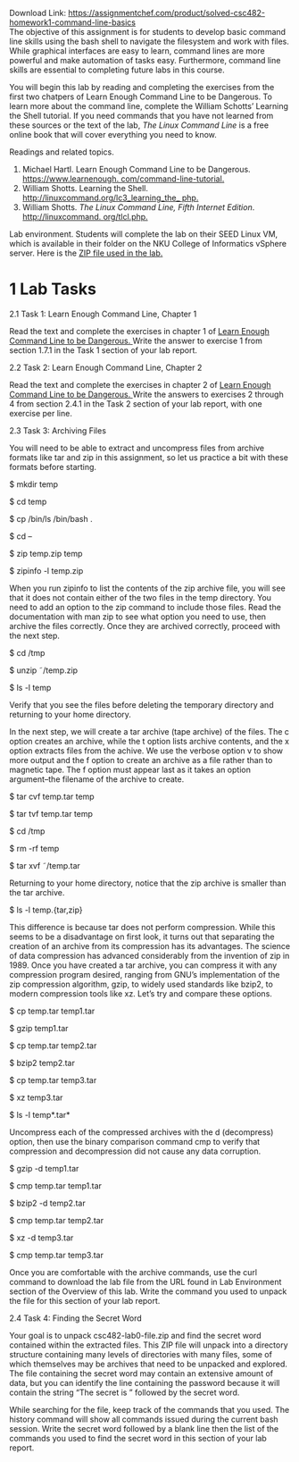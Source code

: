 Download Link: https://assignmentchef.com/product/solved-csc482-homework1-command-line-basics
<br>
The objective of this assignment is for students to develop basic command line skills using the bash shell to navigate the filesystem and work with files. While graphical interfaces are easy to learn, command lines are more powerful and make automation of tasks easy. Furthermore, command line skills are essential to completing future labs in this course.

You will begin this lab by reading and completing the exercises from the first two chatpers of Learn Enough Command Line to be Dangerous. To learn more about the command line, complete the William Schotts’ Learning the Shell tutorial. If you need commands that you have not learned from these sources or the text of the lab, <em>The Linux Command Line </em>is a free online book that will cover everything you need to know.

Readings and related topics.

<ol>

 <li>Michael Hartl. Learn Enough Command Line to be Dangerous. <a href="https://www.learnenough.com/command-line-tutorial">https://www.learnenough. </a><a href="https://www.learnenough.com/command-line-tutorial">com/command-line-tutorial</a><a href="https://www.learnenough.com/command-line-tutorial">.</a></li>

 <li>William Shotts. Learning the Shell. <a href="http://linuxcommand.org/lc3_learning_the_shell.php">http://linuxcommand.org/lc3_learning_the_ </a><a href="http://linuxcommand.org/lc3_learning_the_shell.php">php</a><a href="http://linuxcommand.org/lc3_learning_the_shell.php">.</a></li>

 <li>William Shotts. <em>The Linux Command Line, Fifth Internet Edition</em>. <a href="http://linuxcommand.org/tlcl.php">http://linuxcommand. </a><a href="http://linuxcommand.org/tlcl.php">org/tlcl.php</a><a href="http://linuxcommand.org/tlcl.php">.</a></li>

</ol>

Lab environment. Students will complete the lab on their SEED Linux VM, which is available in their folder on the NKU College of Informatics vSphere server. Here is the <a href="http://faculty.cs.nku.edu/~waldenj/files/csc482-lab0-file.zip">ZIP file used in the lab</a><a href="http://faculty.cs.nku.edu/~waldenj/files/csc482-lab0-file.zip">.</a>

<h1>1          Lab Tasks</h1>

2.1        Task 1: Learn Enough Command Line, Chapter 1

Read the text and complete the exercises in chapter 1 of <a href="https://www.learnenough.com/command-line-tutorial">Learn Enough Command Line to be Dangerous</a><a href="https://www.learnenough.com/command-line-tutorial">. </a>Write the answer to exercise 1 from section 1.7.1 in the Task 1 section of your lab report.

2.2        Task 2: Learn Enough Command Line, Chapter 2

Read the text and complete the exercises in chapter 2 of <a href="https://www.learnenough.com/command-line-tutorial">Learn Enough Command Line to be Dangerous</a><a href="https://www.learnenough.com/command-line-tutorial">. </a>Write the answers to exercises 2 through 4 from section 2.4.1 in the Task 2 section of your lab report, with one exercise per line.

2.3      Task 3: Archiving Files

You will need to be able to extract and uncompress files from archive formats like tar and zip in this assignment, so let us practice a bit with these formats before starting.

$ mkdir temp

$ cd temp

$ cp /bin/ls /bin/bash .

$ cd –

$ zip temp.zip temp

$ zipinfo -l temp.zip

When you run zipinfo to list the contents of the zip archive file, you will see that it does not contain either of the two files in the temp directory. You need to add an option to the zip command to include those files. Read the documentation with man zip to see what option you need to use, then archive the files correctly. Once they are archived correctly, proceed with the next step.

$ cd /tmp

$ unzip ˜/temp.zip

$ ls -l temp

Verify that you see the files before deleting the temporary directory and returning to your home directory.

In the next step, we will create a tar archive (tape archive) of the files. The c option creates an archive, while the t option lists archive contents, and the x option extracts files from the achive. We use the verbose option v to show more output and the f option to create an archive as a file rather than to magnetic tape. The f option must appear last as it takes an option argument–the filename of the archive to create.

$ tar cvf temp.tar temp

$ tar tvf temp.tar temp

$ cd /tmp

$ rm -rf temp

$ tar xvf ˜/temp.tar

Returning to your home directory, notice that the zip archive is smaller than the tar archive.

$ ls -l temp.{tar,zip}

This difference is because tar does not perform compression. While this seems to be a disadvantage on first look, it turns out that separating the creation of an archive from its compression has its advantages. The science of data compression has advanced considerably from the invention of zip in 1989. Once you have created a tar archive, you can compress it with any compression program desired, ranging from GNU’s implementation of the zip compression algorithm, gzip, to widely used standards like bzip2, to modern compression tools like xz. Let’s try and compare these options.

$ cp temp.tar temp1.tar

$ gzip temp1.tar

$ cp temp.tar temp2.tar

$ bzip2 temp2.tar

$ cp temp.tar temp3.tar

$ xz temp3.tar

$ ls -l temp*.tar*

Uncompress each of the compressed archives with the d (decompress) option, then use the binary comparison command cmp to verify that compression and decompression did not cause any data corruption.

$ gzip -d temp1.tar

$ cmp temp.tar temp1.tar

$ bzip2 -d temp2.tar

$ cmp temp.tar temp2.tar

$ xz -d temp3.tar

$ cmp temp.tar temp3.tar

Once you are comfortable with the archive commands, use the curl command to download the lab file from the URL found in Lab Environment section of the Overview of this lab. Write the command you used to unpack the file for this section of your lab report.

2.4       Task 4: Finding the Secret Word

Your goal is to unpack csc482-lab0-file.zip and find the secret word contained within the extracted files. This ZIP file will unpack into a directory structure containing many levels of directories with many files, some of which themselves may be archives that need to be unpacked and explored. The file containing the secret word may contain an extensive amount of data, but you can identify the line containing the password because it will contain the string “The secret is ” followed by the secret word.

While searching for the file, keep track of the commands that you used. The history command will show all commands issued during the current bash session. Write the secret word followed by a blank line then the list of the commands you used to find the secret word in this section of your lab report.